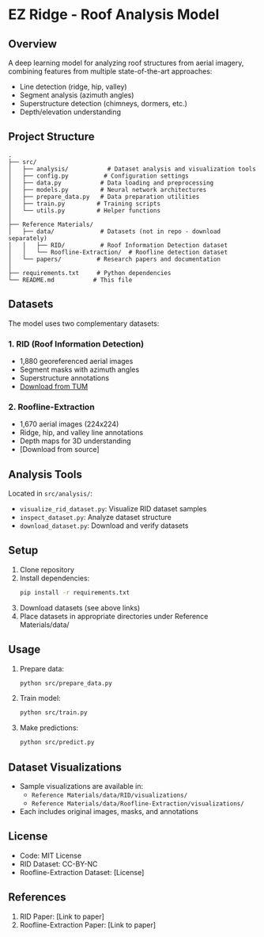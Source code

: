 # EZ Ridge - Roof Analysis Model

## Overview
A deep learning model for analyzing roof structures from aerial imagery, combining features from multiple state-of-the-art approaches:
- Line detection (ridge, hip, valley)
- Segment analysis (azimuth angles)
- Superstructure detection (chimneys, dormers, etc.)
- Depth/elevation understanding

## Project Structure
```
.
├── src/
│   ├── analysis/           # Dataset analysis and visualization tools
│   ├── config.py          # Configuration settings
│   ├── data.py           # Data loading and preprocessing
│   ├── models.py         # Neural network architectures
│   ├── prepare_data.py   # Data preparation utilities
│   ├── train.py         # Training scripts
│   └── utils.py         # Helper functions
│
├── Reference Materials/
│   ├── data/             # Datasets (not in repo - download separately)
│   │   ├── RID/          # Roof Information Detection dataset
│   │   └── Roofline-Extraction/  # Roofline detection dataset
│   └── papers/          # Research papers and documentation
│
├── requirements.txt     # Python dependencies
└── README.md           # This file
```

## Datasets
The model uses two complementary datasets:

### 1. RID (Roof Information Detection)
- 1,880 georeferenced aerial images
- Segment masks with azimuth angles
- Superstructure annotations
- [Download from TUM](https://doi.org/10.14459/2022mp1655470)

### 2. Roofline-Extraction
- 1,670 aerial images (224x224)
- Ridge, hip, and valley line annotations
- Depth maps for 3D understanding
- [Download from source]

## Analysis Tools
Located in `src/analysis/`:
- `visualize_rid_dataset.py`: Visualize RID dataset samples
- `inspect_dataset.py`: Analyze dataset structure
- `download_dataset.py`: Download and verify datasets

## Setup
1. Clone repository
2. Install dependencies:
   ```bash
   pip install -r requirements.txt
   ```
3. Download datasets (see above links)
4. Place datasets in appropriate directories under Reference Materials/data/

## Usage
1. Prepare data:
   ```bash
   python src/prepare_data.py
   ```

2. Train model:
   ```bash
   python src/train.py
   ```

3. Make predictions:
   ```bash
   python src/predict.py
   ```

## Dataset Visualizations
- Sample visualizations are available in:
  - `Reference Materials/data/RID/visualizations/`
  - `Reference Materials/data/Roofline-Extraction/visualizations/`
- Each includes original images, masks, and annotations

## License
- Code: MIT License
- RID Dataset: CC-BY-NC
- Roofline-Extraction Dataset: [License]

## References
1. RID Paper: [Link to paper]
2. Roofline-Extraction Paper: [Link to paper]

